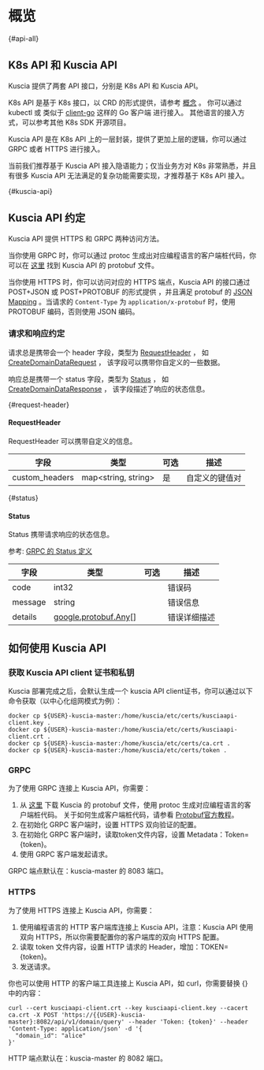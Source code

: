 # 概览

{#api-all}

## K8s API 和 Kuscia API

Kuscia 提供了两套 API 接口，分别是 K8s API 和 Kuscia API。

K8s API 是基于 K8s 接口，以 CRD 的形式提供，请参考 [概念](../concepts/index) 。
你可以通过 kubectl 或 类似于 [client-go](https://github.com/kubernetes/client-go) 这样的 Go 客户端 进行接入。
其他语言的接入方式，可以参考其他 K8s SDK 开源项目。

Kuscia API 是在 K8s API 上的一层封装，提供了更加上层的逻辑，你可以通过 GRPC 或者 HTTPS 进行接入。

当前我们推荐基于 Kuscia API 接入隐语能力；仅当业务方对 K8s 非常熟悉，并且有很多 Kuscia API 无法满足的复杂功能需要实现，才推荐基于 K8s API 接入。

{#kuscia-api}

## Kuscia API 约定

Kuscia API 提供 HTTPS 和 GRPC 两种访问方法。

当你使用 GRPC 时，你可以通过 protoc 生成出对应编程语言的客户端桩代码，你可以在 
[这里](https://github.com/secretflow/kuscia/tree/main/proto/api/v1alpha1/kusciaapi)
找到 Kuscia API 的 protobuf 文件。

当你使用 HTTPS 时，你可以访问对应的 HTTPS 端点，Kuscia API 的接口通过 POST+JSON 或 POST+PROTOBUF 的形式提供 ，并且满足 protobuf
的 [JSON Mapping](https://protobuf.dev/programming-guides/proto3/#json) 。当请求的 `Content-Type` 为 `application/x-protobuf` 时，使用 PROTOBUF 编码，否则使用 JSON 编码。

### 请求和响应约定

请求总是携带会一个 header 字段，类型为 [RequestHeader](#request-header) ， 如 [CreateDomainDataRequest](domaindata_cn.md#create-domain-data-request) ， 该字段可以携带你自定义的一些数据。

响应总是携带一个 status 字段，类型为 [Status](#status) ， 如 [CreateDomainDataResponse](domaindata_cn.md#create-domain-data-response) ， 该字段描述了响应的状态信息。


{#request-header}

#### RequestHeader

RequestHeader 可以携带自定义的信息。

| 字段             | 类型                  | 可选 | 描述      |
|----------------|---------------------|----|---------|
| custom_headers | map<string, string> | 是  | 自定义的键值对 |

{#status}

#### Status

Status 携带请求响应的状态信息。

参考: [GRPC 的 Status 定义](https://github.com/grpc/grpc/blob/master/src/proto/grpc/status/status.proto)

| 字段      | 类型                                                                            | 可选 | 描述     |
|---------|-------------------------------------------------------------------------------|----|--------|
| code    | int32                                                                         |    | 错误码    |
| message | string                                                                        |    | 错误信息   |
| details | [google.protobuf.Any](https://protobuf.dev/programming-guides/proto3/#json)[] |    | 错误详细描述 |

## 如何使用 Kuscia API

### 获取 Kuscia API client 证书和私钥

Kuscia 部署完成之后，会默认生成一个 kuscia API client证书，你可以通过以下命令获取（以中心化组网模式为例）：
```shell
docker cp ${USER}-kuscia-master:/home/kuscia/etc/certs/kusciaapi-client.key .
docker cp ${USER}-kuscia-master:/home/kuscia/etc/certs/kusciaapi-client.crt .
docker cp ${USER}-kuscia-master:/home/kuscia/etc/certs/ca.crt .
docker cp ${USER}-kuscia-master:/home/kuscia/etc/certs/token .
```

### GRPC

为了使用 GRPC 连接上 Kuscia API，你需要：
1. 从 [这里](https://github.com/secretflow/kuscia/tree/main/proto/api/v1alpha1/kusciaapi) 下载 Kuscia 的 protobuf 文件，使用 protoc
生成对应编程语言的客户端桩代码。 关于如何生成客户端桩代码，请参看 [Protobuf官方教程](https://protobuf.dev/getting-started/)。
2. 在初始化 GRPC 客户端时，设置 HTTPS 双向验证的配置。
3. 在初始化 GRPC 客户端时，读取token文件内容，设置 Metadata：Token={token}。
4. 使用 GRPC 客户端发起请求。

GRPC 端点默认在：kuscia-master 的 8083 端口。

### HTTPS

为了使用 HTTPS 连接上 Kuscia API，你需要：
1. 使用编程语言的 HTTP 客户端库连接上 Kuscia API，注意：Kuscia API 使用 双向 HTTPS，所以你需要配置你的客户端库的双向 HTTPS 配置。
2. 读取 token 文件内容，设置 HTTP 请求的 Header，增加：TOKEN={token}。
3. 发送请求。

你也可以使用 HTTP 的客户端工具连接上 Kuscia API，如 curl，你需要替换 {} 中的内容：
```shell
curl --cert kusciaapi-client.crt --key kusciaapi-client.key --cacert ca.crt -X POST 'https://{{USER}-kuscia-master}:8082/api/v1/domain/query' --header 'Token: {token}' --header 'Content-Type: application/json' -d '{
  "domain_id": "alice"
}'
```

HTTP 端点默认在：kuscia-master 的 8082 端口。
